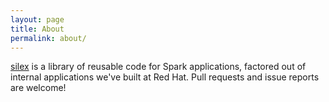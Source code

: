 ```yaml
---
layout: page
title: About
permalink: about/
---
```


[silex](https://github.com/willb/silex) is a library of reusable code for Spark applications, factored out of internal applications we've built at Red Hat.  Pull requests and issue reports are welcome!